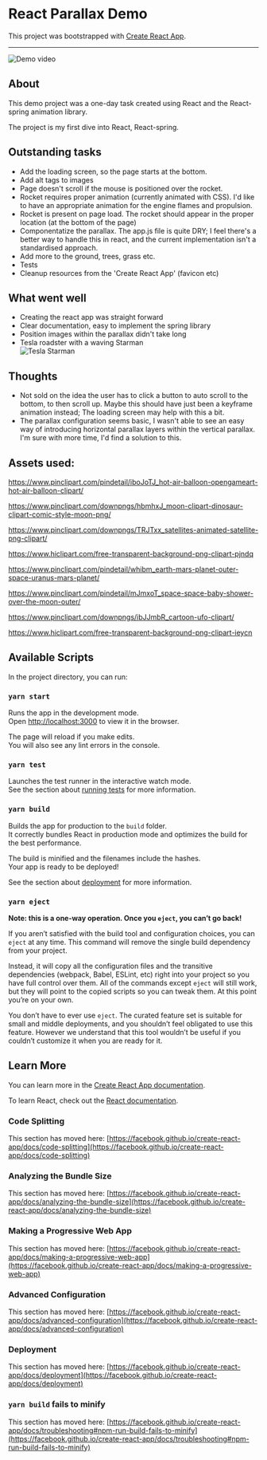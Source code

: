 # React Parallax Demo

This project was bootstrapped with [Create React App](https://github.com/facebook/create-react-app).
<hr>

![Demo video](https://i.ibb.co/HPq239q/rocket2.gif)
## About

This demo project was a one-day task created using React and the React-spring animation library.

The project is my first dive into React, React-spring.

  

## Outstanding tasks

-   Add the loading screen, so the page starts at the bottom.
- Add alt tags to images
-   Page doesn't scroll if the mouse is positioned over the rocket.
-   Rocket requires proper animation (currently animated with CSS). I'd like to have an appropriate animation for the engine flames and propulsion.
-   Rocket is present on page load. The rocket should appear in the proper location (at the bottom of the page)
-   Componentatize the parallax. The app.js file is quite DRY; I feel there's a better way to handle this in react, and the current implementation isn't a standardised approach.
-   Add more to the ground, trees, grass etc.
-   Tests
-   Cleanup resources from the 'Create React App' (favicon etc)

  

## What went well

-   Creating the react app was straight forward
-   Clear documentation, easy to implement the spring library
-   Position images within the parallax didn't take long
-   Tesla roadster with a waving Starman <br>
![Tesla Starman](https://i.ibb.co/0ngfwdT/tesla.png)
  

## Thoughts

-   Not sold on the idea the user has to click a button to auto scroll to the bottom, to then scroll up. Maybe this should have just been a keyframe animation instead; The loading screen may help with this a bit.
-   The parallax configuration seems basic, I wasn't able to see an easy way of introducing horizontal parallax layers within the vertical parallax. I'm sure with more time, I'd find a solution to this.

  

## Assets used:

https://www.pinclipart.com/pindetail/iboJoTJ_hot-air-balloon-opengameart-hot-air-balloon-clipart/

https://www.pinclipart.com/downpngs/hbmhxJ_moon-clipart-dinosaur-clipart-comic-style-moon-png/

https://www.pinclipart.com/downpngs/TRJTxx_satellites-animated-satellite-png-clipart/

https://www.hiclipart.com/free-transparent-background-png-clipart-pjndq

https://www.pinclipart.com/pindetail/whibm_earth-mars-planet-outer-space-uranus-mars-planet/

https://www.pinclipart.com/pindetail/mJmxoT_space-space-baby-shower-over-the-moon-outer/

https://www.pinclipart.com/downpngs/ibJJmbR_cartoon-ufo-clipart/

https://www.hiclipart.com/free-transparent-background-png-clipart-ieycn



## Available Scripts

In the project directory, you can run:

### `yarn start`

Runs the app in the development mode.\
Open [http://localhost:3000](http://localhost:3000) to view it in the browser.

The page will reload if you make edits.\
You will also see any lint errors in the console.

### `yarn test`

Launches the test runner in the interactive watch mode.\
See the section about [running tests](https://facebook.github.io/create-react-app/docs/running-tests) for more information.

### `yarn build`

Builds the app for production to the `build` folder.\
It correctly bundles React in production mode and optimizes the build for the best performance.

The build is minified and the filenames include the hashes.\
Your app is ready to be deployed!

See the section about [deployment](https://facebook.github.io/create-react-app/docs/deployment) for more information.

### `yarn eject`

**Note: this is a one-way operation. Once you `eject`, you can’t go back!**

If you aren’t satisfied with the build tool and configuration choices, you can `eject` at any time. This command will remove the single build dependency from your project.

Instead, it will copy all the configuration files and the transitive dependencies (webpack, Babel, ESLint, etc) right into your project so you have full control over them. All of the commands except `eject` will still work, but they will point to the copied scripts so you can tweak them. At this point you’re on your own.

You don’t have to ever use `eject`. The curated feature set is suitable for small and middle deployments, and you shouldn’t feel obligated to use this feature. However we understand that this tool wouldn’t be useful if you couldn’t customize it when you are ready for it.

## Learn More

You can learn more in the [Create React App documentation](https://facebook.github.io/create-react-app/docs/getting-started).

To learn React, check out the [React documentation](https://reactjs.org/).

### Code Splitting

This section has moved here: [https://facebook.github.io/create-react-app/docs/code-splitting](https://facebook.github.io/create-react-app/docs/code-splitting)

### Analyzing the Bundle Size

This section has moved here: [https://facebook.github.io/create-react-app/docs/analyzing-the-bundle-size](https://facebook.github.io/create-react-app/docs/analyzing-the-bundle-size)

### Making a Progressive Web App

This section has moved here: [https://facebook.github.io/create-react-app/docs/making-a-progressive-web-app](https://facebook.github.io/create-react-app/docs/making-a-progressive-web-app)

### Advanced Configuration

This section has moved here: [https://facebook.github.io/create-react-app/docs/advanced-configuration](https://facebook.github.io/create-react-app/docs/advanced-configuration)

### Deployment

This section has moved here: [https://facebook.github.io/create-react-app/docs/deployment](https://facebook.github.io/create-react-app/docs/deployment)

### `yarn build` fails to minify

This section has moved here: [https://facebook.github.io/create-react-app/docs/troubleshooting#npm-run-build-fails-to-minify](https://facebook.github.io/create-react-app/docs/troubleshooting#npm-run-build-fails-to-minify)
